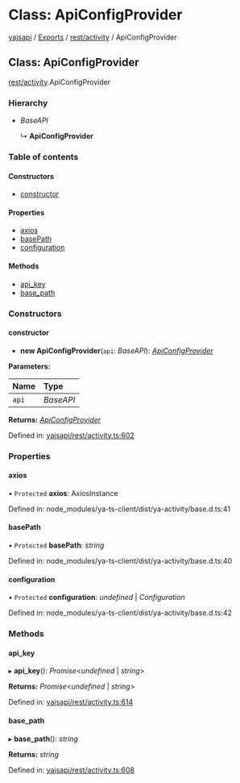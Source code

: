 # Class: ApiConfigProvider

[yajsapi](../yajsapi.md) / [Exports](../modules/) / [rest/activity](../modules/rest_activity.md) / ApiConfigProvider

## Class: ApiConfigProvider

[rest/activity](../modules/rest_activity.md).ApiConfigProvider

### Hierarchy

* _BaseAPI_

  ↳ **ApiConfigProvider**

### Table of contents

#### Constructors

* [constructor](rest_activity.apiconfigprovider.md#constructor)

#### Properties

* [axios](rest_activity.apiconfigprovider.md#axios)
* [basePath](rest_activity.apiconfigprovider.md#basepath)
* [configuration](rest_activity.apiconfigprovider.md#configuration)

#### Methods

* [api\_key](rest_activity.apiconfigprovider.md#api_key)
* [base\_path](rest_activity.apiconfigprovider.md#base_path)

### Constructors

#### constructor

+ **new ApiConfigProvider**\(`api`: _BaseAPI_\): [_ApiConfigProvider_](rest_activity.apiconfigprovider.md)

**Parameters:**

| Name | Type |
| :--- | :--- |
| `api` | _BaseAPI_ |

**Returns:** [_ApiConfigProvider_](rest_activity.apiconfigprovider.md)

Defined in: [yajsapi/rest/activity.ts:602](https://github.com/golemfactory/yajsapi/blob/289a25a/yajsapi/rest/activity.ts#L602)

### Properties

#### axios

• `Protected` **axios**: AxiosInstance

Defined in: node\_modules/ya-ts-client/dist/ya-activity/base.d.ts:41

#### basePath

• `Protected` **basePath**: _string_

Defined in: node\_modules/ya-ts-client/dist/ya-activity/base.d.ts:40

#### configuration

• `Protected` **configuration**: _undefined_ \| _Configuration_

Defined in: node\_modules/ya-ts-client/dist/ya-activity/base.d.ts:42

### Methods

#### api\_key

▸ **api\_key**\(\): _Promise_&lt;_undefined_ \| _string_&gt;

**Returns:** _Promise_&lt;_undefined_ \| _string_&gt;

Defined in: [yajsapi/rest/activity.ts:614](https://github.com/golemfactory/yajsapi/blob/289a25a/yajsapi/rest/activity.ts#L614)

#### base\_path

▸ **base\_path**\(\): _string_

**Returns:** _string_

Defined in: [yajsapi/rest/activity.ts:608](https://github.com/golemfactory/yajsapi/blob/289a25a/yajsapi/rest/activity.ts#L608)

